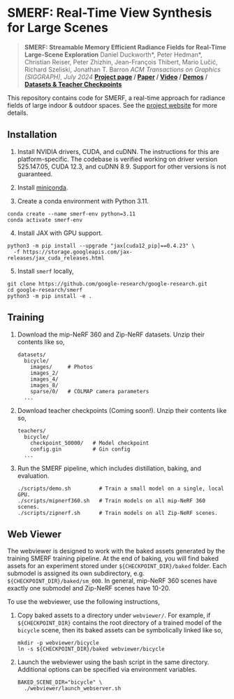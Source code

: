 # SMERF: Real-Time View Synthesis for Large Scenes

> __SMERF: Streamable Memory Efficient Radiance Fields for Real-Time Large-Scene Exploration__
> Daniel Duckworth\*, Peter Hedman\*, Christian Reiser, Peter Zhizhin, Jean-François Thibert, Mario Lučić, Richard Szeliski, Jonathan T. Barron
> _ACM Transactions on Graphics (SIGGRAPH), July 2024_
> __[Project page](https://smerf-3d.github.io/) / [Paper](https://arxiv.org/abs/2312.07541) / [Video](https://www.youtube.com/watch?v=zhO8iUBpnCc&feature=youtu.be) / [Demos](https://smerf-3d.github.io/#demos) / [Datasets & Teacher Checkpoints](https://smerf-3d.github.io/#data)__


This repository contains code for SMERF, a real-time approach for radiance
fields of large indoor & outdoor spaces. See the [project
website](https://smerf-3d.github.io/) for more details.

## Installation

1. Install NVIDIA drivers, CUDA, and cuDNN. The instructions for this are
   platform-specific. The codebase is verified working on driver version
   525.147.05, CUDA 12.3, and cuDNN 8.9. Support for other versions is not
   guaranteed.

2. Install [miniconda](https://docs.anaconda.com/free/miniconda/miniconda-install/).

3. Create a conda environment with Python 3.11.

```
conda create --name smerf-env python=3.11
conda activate smerf-env
```

4. Install JAX with GPU support.

```
python3 -m pip install --upgrade "jax[cuda12_pip]==0.4.23" \
  -f https://storage.googleapis.com/jax-releases/jax_cuda_releases.html
```

5. Install `smerf` locally,

```
git clone https://github.com/google-research/google-research.git
cd google-research/smerf
python3 -m pip install -e .
```

## Training

1. Download the mip-NeRF 360 and Zip-NeRF datasets. Unzip their contents like
   so,

    ```
    datasets/
      bicycle/
        images/     # Photos
        images_2/
        images_4/
        images_8/
        sparse/0/   # COLMAP camera parameters
      ...
    ```

2. Download teacher checkpoints (Coming soon!). Unzip their contents like so,

    ```
    teachers/
      bicycle/
        checkpoint_50000/   # Model checkpoint
        config.gin          # Gin config
      ...
    ```

3. Run the SMERF pipeline, which includes distillation, baking, and evaluation.

    ```
    ./scripts/demo.sh         # Train a small model on a single, local GPU.
    ./scripts/mipnerf360.sh   # Train models on all mip-NeRF 360 scenes.
    ./scripts/zipnerf.sh      # Train models on all Zip-NeRF scenes.
    ```

## Web Viewer

The webviewer is designed to work with the baked assets generated by the
training SMERF training pipeline. At the end of baking, you will find baked
assets for an experiment stored under `${CHECKPOINT_DIR}/baked` folder. Each
submodel is assigned its own subdirectory, e.g.
`${CHECKPOINT_DIR}/baked/sm_000`. In general, mip-NeRF 360 scenes have exactly
one submodel and Zip-NeRF scenes have 10-20.

To use the webviewer, use the following instructions,

1. Copy baked assets to a directory under `webviewer/`. For example, if
   `${CHECKPOINT_DIR}` contains the root directory of a trained model of the
   `bicycle` scene, then its baked assets can be symbolically linked like so,

    ```
    mkdir -p webviewer/bicycle
    ln -s ${CHECKPOINT_DIR}/baked webviewer/bicycle
    ```

2. Launch the webviewer using the bash script in the same directory. Additional
   options can be specified via environment variables.

    ```
    BAKED_SCENE_DIR="bicycle" \
      ./webviewer/launch_webserver.sh
    ```

